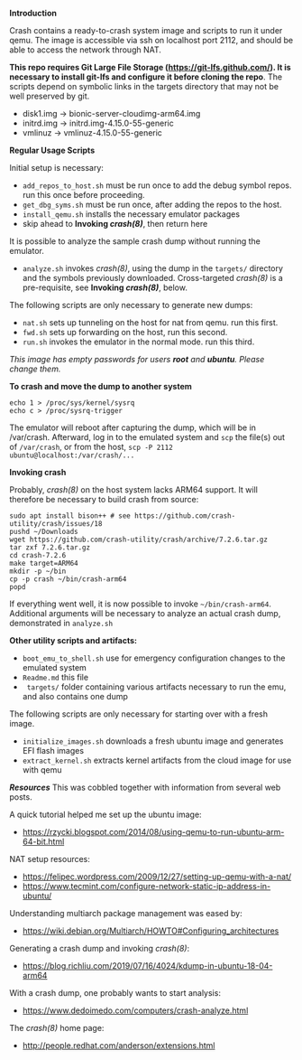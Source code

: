 **Introduction**

Crash contains a ready-to-crash system image and scripts to run it under qemu. The image is accessible via ssh on localhost port 2112, and should be able to access the network through NAT.

**This repo requires Git Large File Storage
(https://git-lfs.github.com/). It is necessary to install git-lfs and
configure it before cloning the repo**.  The scripts depend on symbolic
links in the targets directory that may not be well preserved by git.

- disk1.img -> bionic-server-cloudimg-arm64.img
- initrd.img -> initrd.img-4.15.0-55-generic
- vmlinuz -> vmlinuz-4.15.0-55-generic

**Regular Usage Scripts**

Initial setup is necessary:

- `add_repos_to_host.sh` must be run once to add the debug symbol repos.  run this once before proceeding.
- `get_dbg_syms.sh` must be run once, after adding the repos to the host.
- `install_qemu.sh` installs the necessary emulator packages
- skip ahead to **Invoking _crash(8)_**, then return here

It is possible to analyze the sample crash dump without running the emulator.

- `analyze.sh` invokes _crash(8)_, using the dump in the `targets/` directory and the symbols previously downloaded.  Cross-targeted _crash(8)_ is a pre-requisite, see **Invoking _crash(8)_**, below.

The following scripts are only necessary to generate new dumps:

- `nat.sh` sets up tunneling on the host for nat from qemu.  run this first.
- `fwd.sh` sets up forwarding on the host, run this second.
- `run.sh` invokes the emulator in the normal mode.  run this third.

_This image has empty passwords for users **root** and **ubuntu**.  Please change them._

**To crash and move the dump to another system**

```
echo 1 > /proc/sys/kernel/sysrq
echo c > /proc/sysrq-trigger
```
The emulator will reboot after capturing the dump, which will be in /var/crash.  Afterward, log in to the emulated system and `scp` the file(s) out of `/var/crash`, or from the host, `scp -P 2112 ubuntu@localhost:/var/crash/...`

**Invoking crash**

Probably, _crash(8)_ on the host system lacks ARM64 support.  It will therefore be necessary to build crash from source:

```
sudo apt install bison++ # see https://github.com/crash-utility/crash/issues/18
pushd ~/Downloads
wget https://github.com/crash-utility/crash/archive/7.2.6.tar.gz
tar zxf 7.2.6.tar.gz
cd crash-7.2.6
make target=ARM64
mkdir -p ~/bin
cp -p crash ~/bin/crash-arm64
popd
```

If everything went well, it is now possible to invoke `~/bin/crash-arm64`.  Additional arguments will be necessary to analyze an actual crash dump, demonstrated in `analyze.sh`

**Other utility scripts and artifacts:**

- `boot_emu_to_shell.sh` use for emergency configuration changes to the emulated system
- `Readme.md` this file
- ` targets/` folder containing various artifacts necessary to run the emu, and also contains one dump

The following scripts are only necessary for starting over with a fresh image.

- `initialize_images.sh` downloads a fresh ubuntu image and generates EFI flash images
- `extract_kernel.sh` extracts kernel artifacts from the cloud image for use with qemu

***Resources***
This was cobbled together with information from several web posts.

A quick tutorial helped me set up the ubuntu image:
- https://rzycki.blogspot.com/2014/08/using-qemu-to-run-ubuntu-arm-64-bit.html

NAT setup resources:
- https://felipec.wordpress.com/2009/12/27/setting-up-qemu-with-a-nat/
- https://www.tecmint.com/configure-network-static-ip-address-in-ubuntu/

Understanding multiarch package management was eased by:
- https://wiki.debian.org/Multiarch/HOWTO#Configuring_architectures 

Generating a crash dump and invoking _crash(8)_:
- https://blog.richliu.com/2019/07/16/4024/kdump-in-ubuntu-18-04-arm64

With a crash dump, one probably wants to start analysis:
- https://www.dedoimedo.com/computers/crash-analyze.html

The _crash(8)_ home page: 
- http://people.redhat.com/anderson/extensions.html

